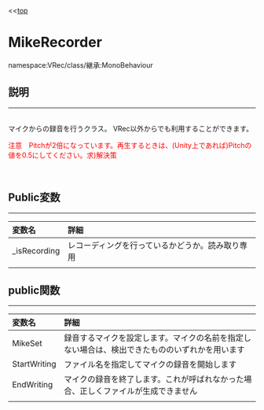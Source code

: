 <<[top](VRec.md)
# **MikeRecorder**
namespace:VRec/class/継承:MonoBehaviour

## **説明**
---
<br>
マイクからの録音を行うクラス。
VRec以外からでも利用することができます。

<font color="Red">注意　Pitchが2倍になっています。再生するときは、(Unity上であれば)Pitchの値を0.5にしてください。求)解決策</font>

<br>

## **Public変数**
---
|変数名|詳細|
|:-----------|:------------|
|_isRecording|レコーディングを行っているかどうか。読み取り専用|
|||

## **public関数**
---
|変数名|詳細|
|:-----------|:------------|
|MikeSet|録音するマイクを設定します。マイクの名前を指定しない場合は、検出できたもののいずれかを用います|
|StartWriting|ファイル名を指定してマイクの録音を開始します|
|EndWriting|マイクの録音を終了します。これが呼ばれなかった場合、正しくファイルが生成できません|
|||

<br>